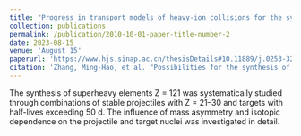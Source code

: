 ```yaml
---
title: "Progress in transport models of heavy-ion collisions for the synthesis of superheavy nuclei"
collection: publications
permalink: /publication/2010-10-01-paper-title-number-2
date: 2023-08-15
venue: 'August 15'
paperurl: 'https://www.hjs.sinap.ac.cn/thesisDetails#10.11889/j.0253-3219.2023.hjs.46.080014&lang=zh'
citation: 'Zhang, Ming-Hao, et al. "Possibilities for the synthesis of superheavy element Z= 121 in fusion reactions." Nuclear Science and Techniques 35.6 (2024): 95.'
---
```


The synthesis of superheavy elements Z = 121 was systematically studied through combinations of stable projectiles with 
Z = 21–30 and targets with half-lives exceeding 50 d. The influence of mass asymmetry and isotopic dependence on the projectile and target nuclei was investigated in detail.
